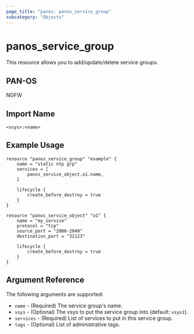 ```yaml
---
page_title: "panos: panos_service_group"
subcategory: "Objects"
---
```


# panos_service_group

This resource allows you to add/update/delete service groups.


## PAN-OS

NGFW


## Import Name

```shell
<vsys>:<name>
```


## Example Usage

```hcl
resource "panos_service_group" "example" {
    name = "static ntp grp"
    services = [
        panos_service_object.o1.name,
    ]

    lifecycle {
        create_before_destroy = true
    }
}

resource "panos_service_object" "o1" {
    name = "my_service"
    protocol = "tcp"
    source_port = "2000-2049"
    destination_port = "32123"

    lifecycle {
        create_before_destroy = true
    }
}
```

## Argument Reference

The following arguments are supported:

* `name` - (Required) The service group's name.
* `vsys` - (Optional) The vsys to put the service group into (default:
  `vsys1`).
* `services` - (Required) List of services to put in this service group.
* `tags` - (Optional) List of administrative tags.
